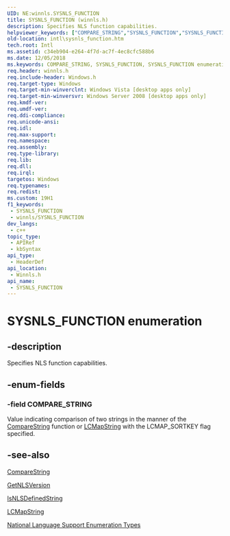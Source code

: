 ```yaml
---
UID: NE:winnls.SYSNLS_FUNCTION
title: SYSNLS_FUNCTION (winnls.h)
description: Specifies NLS function capabilities.
helpviewer_keywords: ["COMPARE_STRING","SYSNLS_FUNCTION","SYSNLS_FUNCTION enumeration [Internationalization for Windows Applications]","intl.nls_function","intl.sysnls_function","winnls/COMPARE_STRING","winnls/SYSNLS_FUNCTION"]
old-location: intl\sysnls_function.htm
tech.root: Intl
ms.assetid: c34eb904-e264-4f7d-ac7f-4ec8cfc588b6
ms.date: 12/05/2018
ms.keywords: COMPARE_STRING, SYSNLS_FUNCTION, SYSNLS_FUNCTION enumeration [Internationalization for Windows Applications], intl.nls_function, intl.sysnls_function, winnls/COMPARE_STRING, winnls/SYSNLS_FUNCTION
req.header: winnls.h
req.include-header: Windows.h
req.target-type: Windows
req.target-min-winverclnt: Windows Vista [desktop apps only]
req.target-min-winversvr: Windows Server 2008 [desktop apps only]
req.kmdf-ver: 
req.umdf-ver: 
req.ddi-compliance: 
req.unicode-ansi: 
req.idl: 
req.max-support: 
req.namespace: 
req.assembly: 
req.type-library: 
req.lib: 
req.dll: 
req.irql: 
targetos: Windows
req.typenames: 
req.redist: 
ms.custom: 19H1
f1_keywords:
 - SYSNLS_FUNCTION
 - winnls/SYSNLS_FUNCTION
dev_langs:
 - c++
topic_type:
 - APIRef
 - kbSyntax
api_type:
 - HeaderDef
api_location:
 - Winnls.h
api_name:
 - SYSNLS_FUNCTION
---
```


# SYSNLS_FUNCTION enumeration


## -description

Specifies NLS function capabilities.

## -enum-fields

### -field COMPARE_STRING

Value indicating comparison of two strings in the manner of the <a href="https://docs.microsoft.com/windows/desktop/api/stringapiset/nf-stringapiset-comparestringw">CompareString</a> function or <a href="https://docs.microsoft.com/windows/desktop/api/winnls/nf-winnls-lcmapstringa">LCMapString</a> with the LCMAP_SORTKEY flag specified.

## -see-also

<a href="https://docs.microsoft.com/windows/desktop/api/stringapiset/nf-stringapiset-comparestringw">CompareString</a>



<a href="https://docs.microsoft.com/windows/desktop/api/winnls/nf-winnls-getnlsversion">GetNLSVersion</a>



<a href="https://docs.microsoft.com/windows/desktop/api/winnls/nf-winnls-isnlsdefinedstring">IsNLSDefinedString</a>



<a href="https://docs.microsoft.com/windows/desktop/api/winnls/nf-winnls-lcmapstringa">LCMapString</a>



<a href="https://docs.microsoft.com/windows/desktop/Intl/national-language-support-enumeration-types">National Language Support Enumeration Types</a>

